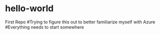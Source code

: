 # hello-world
First Repo
#Trying to figure this out to better familiarize myself with Azure
#Everything needs to start somewhere
